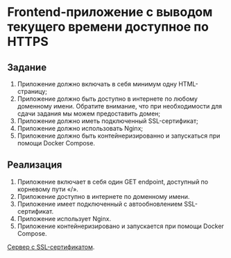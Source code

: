 # Frontend-приложение c выводом текущего времени доступное по HTTPS

## Задание

1. Приложение должно включать в себя минимум одну HTML-страницу;
2. Приложение должно быть доступно в интернете по любому доменному имени. Обратите внимание, что при необходимости для сдачи задания мы можем предоставить домен;
3. Приложение должно иметь подключенный SSL-сертификат;
4. Приложение должно использовать Nginx;
5. Приложение должно быть контейнеризированно и запускаться при помощи Docker Compose.

## Реализация

1. Приложение включает в себя один GET endpoint, доступный по корневому пути «/».
2. Приложение доступно в интернете по доменному имени.
3. Приложение имеет подключенный с автообновлением SSL-сертификат.
4. Приложение использует Nginx.
5. Приложение контейнеризировано и запускается при помощи Docker Compose.

[Сервер с SSL-сертификатом](https://mikhail-demushken.result-student.tw1.ru/).
